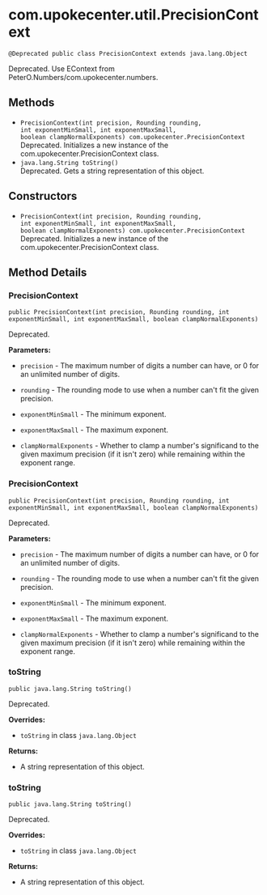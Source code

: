 # com.upokecenter.util.PrecisionContext

    @Deprecated public class PrecisionContext extends java.lang.Object

Deprecated.
Use EContext from PeterO.Numbers/com.upokecenter.numbers.

## Methods

* `PrecisionContext​(int precision,
                Rounding rounding,
                int exponentMinSmall,
                int exponentMaxSmall,
                boolean clampNormalExponents) com.upokecenter.PrecisionContext`<br>
 Deprecated. Initializes a new instance of the com.upokecenter.PrecisionContext
 class.
* `java.lang.String toString()`<br>
 Deprecated. Gets a string representation of this object.

## Constructors

* `PrecisionContext​(int precision,
                Rounding rounding,
                int exponentMinSmall,
                int exponentMaxSmall,
                boolean clampNormalExponents) com.upokecenter.PrecisionContext`<br>
 Deprecated. Initializes a new instance of the com.upokecenter.PrecisionContext
 class.

## Method Details

### PrecisionContext
    public PrecisionContext​(int precision, Rounding rounding, int exponentMinSmall, int exponentMaxSmall, boolean clampNormalExponents)
Deprecated.

**Parameters:**

* <code>precision</code> - The maximum number of digits a number can have, or 0 for an
 unlimited number of digits.

* <code>rounding</code> - The rounding mode to use when a number can't fit the given
 precision.

* <code>exponentMinSmall</code> - The minimum exponent.

* <code>exponentMaxSmall</code> - The maximum exponent.

* <code>clampNormalExponents</code> - Whether to clamp a number's significand to the
 given maximum precision (if it isn't zero) while remaining within
 the exponent range.

### PrecisionContext
    public PrecisionContext​(int precision, Rounding rounding, int exponentMinSmall, int exponentMaxSmall, boolean clampNormalExponents)
Deprecated.

**Parameters:**

* <code>precision</code> - The maximum number of digits a number can have, or 0 for an
 unlimited number of digits.

* <code>rounding</code> - The rounding mode to use when a number can't fit the given
 precision.

* <code>exponentMinSmall</code> - The minimum exponent.

* <code>exponentMaxSmall</code> - The maximum exponent.

* <code>clampNormalExponents</code> - Whether to clamp a number's significand to the
 given maximum precision (if it isn't zero) while remaining within
 the exponent range.

### toString
    public java.lang.String toString()
Deprecated.

**Overrides:**

* <code>toString</code> in class <code>java.lang.Object</code>

**Returns:**

* A string representation of this object.

### toString
    public java.lang.String toString()
Deprecated.

**Overrides:**

* <code>toString</code> in class <code>java.lang.Object</code>

**Returns:**

* A string representation of this object.

